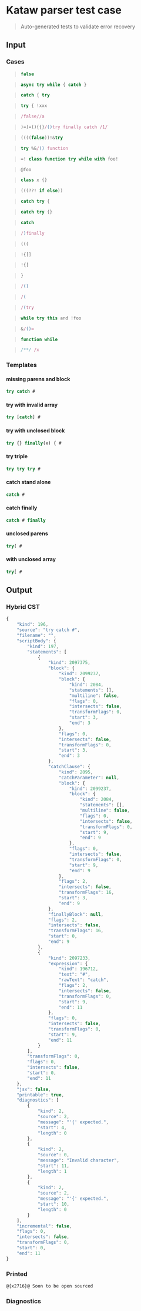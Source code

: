 # Kataw parser test case

> Auto-generated tests to validate error recovery
>

## Input

### Cases

> `````js
> false
> `````

> `````js
> async try while { catch }
> `````

> `````js
> catch { try
> `````

> `````js
> try { !xxx
> `````

> `````js
> /false//a
> `````

> `````js
> )=)=(){{}/()try finally catch /1/
> `````

> `````js
> ((((false))!&try
> `````

> `````js
> try %&/() function
> `````

> `````js
> =! class function try while with foo!
> `````

> `````js
> @foo
> `````

> `````js
> class x {}
> `````

> `````js
> (((??! if else))
> `````

> `````js
> catch try {
> `````

> `````js
> catch try {}
> `````

> `````js
> catch
> `````

> `````js
> /)finally
> `````

> `````js
> (((
> `````

> `````js
> !{[]
> `````

> `````js
> !{[
> `````

> `````js
> }
> `````

> `````js
> /()
> `````

> `````js
> /(
> `````

> `````js
> /(try
> `````

> `````js
> while try this and !foo
> `````

> `````js
> &/()=
> `````

> `````js
> function while
> `````

> `````js
> /**/ /x
> `````

### Templates

#### missing parens and block

`````js
try catch #
`````

#### try with invalid array

`````js
try [catch] #
`````

#### try with unclosed block

`````js
try {} finally(x) { #
`````

#### try triple

`````js
try try try #
`````

#### catch stand alone

`````js
catch #
`````

#### catch finally

`````js
catch # finally
`````

#### unclosed parens

`````js
try( #
`````

#### with unclosed array

`````js
try[ #
`````



## Output


### Hybrid CST


```javascript
{
    "kind": 196,
    "source": "try catch #",
    "filename": "",
    "scriptBody": {
        "kind": 197,
        "statements": [
            {
                "kind": 2097375,
                "block": {
                    "kind": 2099237,
                    "block": {
                        "kind": 2084,
                        "statements": [],
                        "multiline": false,
                        "flags": 0,
                        "intersects": false,
                        "transformFlags": 0,
                        "start": 3,
                        "end": 3
                    },
                    "flags": 0,
                    "intersects": false,
                    "transformFlags": 0,
                    "start": 3,
                    "end": 3
                },
                "catchClause": {
                    "kind": 2095,
                    "catchParameter": null,
                    "block": {
                        "kind": 2099237,
                        "block": {
                            "kind": 2084,
                            "statements": [],
                            "multiline": false,
                            "flags": 0,
                            "intersects": false,
                            "transformFlags": 0,
                            "start": 9,
                            "end": 9
                        },
                        "flags": 0,
                        "intersects": false,
                        "transformFlags": 0,
                        "start": 9,
                        "end": 9
                    },
                    "flags": 2,
                    "intersects": false,
                    "transformFlags": 16,
                    "start": 3,
                    "end": 9
                },
                "finallyBlock": null,
                "flags": 2,
                "intersects": false,
                "transformFlags": 16,
                "start": 0,
                "end": 9
            },
            {
                "kind": 2097233,
                "expression": {
                    "kind": 196712,
                    "text": "#",
                    "rawText": "catch",
                    "flags": 2,
                    "intersects": false,
                    "transformFlags": 0,
                    "start": 9,
                    "end": 11
                },
                "flags": 0,
                "intersects": false,
                "transformFlags": 0,
                "start": 9,
                "end": 11
            }
        ],
        "transformFlags": 0,
        "flags": 0,
        "intersects": false,
        "start": 0,
        "end": 11
    },
    "jsx": false,
    "printable": true,
    "diagnostics": [
        {
            "kind": 2,
            "source": 2,
            "message": "'{' expected.",
            "start": 4,
            "length": 0
        },
        {
            "kind": 2,
            "source": 0,
            "message": "Invalid character",
            "start": 11,
            "length": 1
        },
        {
            "kind": 2,
            "source": 2,
            "message": "'{' expected.",
            "start": 10,
            "length": 0
        }
    ],
    "incremental": false,
    "flags": 0,
    "intersects": false,
    "transformFlags": 0,
    "start": 0,
    "end": 11
}
```

### Printed


```javascript
@{x2716}@ Soon to be open sourced
```

### Diagnostics


```javascript

```

